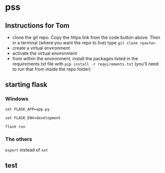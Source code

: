 # pss

## Instructions for Tom

- clone the git repo. Copy the https link from the code button above. Then in a terminal (where you want the repo to live) type `git clone <paste>`
- create a virtual environment
- activate the virtual environment
- from within the environment, install the packages listed in the requirements.txt file with `pip install -r requirements.txt` (you'll need to run that from inside the repo folder)
  
## starting flask

### Windows

`set FLASK_APP=app.py`

`set FLASK_ENV=development`

`flask run`

### The others

`export` instead of `set`


## test